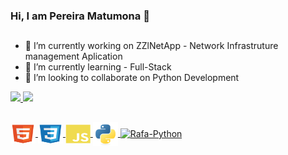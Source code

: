 ### Hi, I am Pereira Matumona 👋
##
<!--
**pereiramatumona/pereiramatumona** is a ✨ _special_ ✨ repository because its `README.md` (this file) appears on your GitHub profile.

Here are some ideas to get you started:
-->

- 🔭 I’m currently working on ZZlNetApp - Network Infrastruture management Aplication   
- 🌱 I’m currently learning  - Full-Stack
- 👯 I’m looking to collaborate on Python Development 


<div>
  <a href="https://beacons.ai/pereiramatumona">
  <img height="180em" src="https://github-readme-stats.vercel.app/api?username=pereiramatumona&show_icons-true&theme=dracula&include_all_commits-true&count_private-true"/> 
    <img height="188em" src=" https://github-readme-stats.vercel.app/api/top-langs/?username=pereiramatumona&layout=compact&langs_count=16&theme=dracula"/>
</div>

##
<div style="display: inline_block"> 
  <img align="center" alt="Rafa-HTML" height="30" width="40" src="https://raw.githubusercontent.com/devicons/devicon/master/icons/html5/html5-original.svg"> 
  <img align="center" alt="Rafa-CSS" height="30" width="40" src="https://raw.githubusercontent.com/devicons/devicon/master/icons/css3/css3-original.svg">
  <img align="center" alt="Rafa-3s" height="30" width="40" src="https://raw.githubusercontent.com/devicons/devicon/master/icons/javascript/javascript-plain.svg"> 
  <img align="center" alt="Rafa-Python" height="38" width="40" src="https://raw.githubusercontent.com/devicons/devicon/master/icons/python/python-original.svg">
  
  <img align="center" alt="Rafa-Python" height="38" width="40" src="https://img.shields.io/badge/Django-092E20?style=for-the-badge&logo=django&logoColor=white">
  
</div>

##


